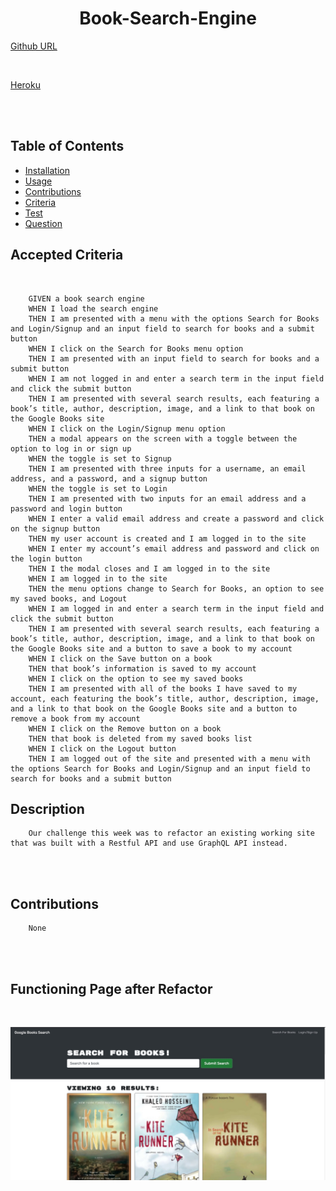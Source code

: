 <div align="center">

# Book-Search-Engine



</div>

[Github URL](https://github.com/aescobar73/Book-Search-Engine)

<br>

[Heroku](https://morning-atoll-16548.herokuapp.com/)


<br>


<br>

## Table of Contents 

- [Installation](#installation)
- [Usage](#usage)
- [Contributions](#contributions)
- [Criteria](#Accepted-Criteria)
- [Test](#tests)
- [Question](#questions)



## Accepted Criteria
<br>

        GIVEN a book search engine
        WHEN I load the search engine
        THEN I am presented with a menu with the options Search for Books and Login/Signup and an input field to search for books and a submit button
        WHEN I click on the Search for Books menu option
        THEN I am presented with an input field to search for books and a submit button
        WHEN I am not logged in and enter a search term in the input field and click the submit button
        THEN I am presented with several search results, each featuring a book’s title, author, description, image, and a link to that book on the Google Books site
        WHEN I click on the Login/Signup menu option
        THEN a modal appears on the screen with a toggle between the option to log in or sign up
        WHEN the toggle is set to Signup
        THEN I am presented with three inputs for a username, an email address, and a password, and a signup button
        WHEN the toggle is set to Login
        THEN I am presented with two inputs for an email address and a password and login button
        WHEN I enter a valid email address and create a password and click on the signup button
        THEN my user account is created and I am logged in to the site
        WHEN I enter my account’s email address and password and click on the login button
        THEN I the modal closes and I am logged in to the site
        WHEN I am logged in to the site
        THEN the menu options change to Search for Books, an option to see my saved books, and Logout
        WHEN I am logged in and enter a search term in the input field and click the submit button
        THEN I am presented with several search results, each featuring a book’s title, author, description, image, and a link to that book on the Google Books site and a button to save a book to my account
        WHEN I click on the Save button on a book
        THEN that book’s information is saved to my account
        WHEN I click on the option to see my saved books
        THEN I am presented with all of the books I have saved to my account, each featuring the book’s title, author, description, image, and a link to that book on the Google Books site and a button to remove a book from my account
        WHEN I click on the Remove button on a book
        THEN that book is deleted from my saved books list
        WHEN I click on the Logout button
        THEN I am logged out of the site and presented with a menu with the options Search for Books and Login/Signup and an input field to search for books and a submit button  
    


## Description

        Our challenge this week was to refactor an existing working site that was built with a Restful API and use GraphQL API instead.         

<br>
<br>

## Contributions

        None

<br>

<br>

## Functioning Page after Refactor 

<br>

![Category](./assets/Screenshot%202022-11-15%20at%2010.23.29%20PM%20(2).jpg)

<br>

<br>



